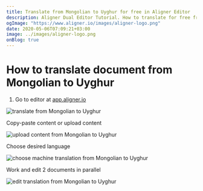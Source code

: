 ```yaml
---
title: Translate from Mongolian to Uyghur for free in Aligner Editor
description: Aligner Dual Editor Tutorial. How to translate for free from Mongolian to Uyghur. Aligner is multilingual document management platform. 
ogImage: "https://www.aligner.io/images/aligner-logo.png"
date: 2020-05-06T07:09:21+03:00
image: ../images/aligner-logo.png
onBlog: true
---
```


# How to translate document from Mongolian to Uyghur

1. Go to editor at [app.aligner.io](https://app.aligner.io "Aligner App web page")

![translate from Mongolian to Uyghur](../aligner-blank-editor.png "translate from Mongolian to Uyghur")

Copy-paste content or upload content

![upload content from Mongolian to Uyghur](../aligner-uploaded-document.png "upload content from Mongolian to Uyghur")

Choose desired language

![choose machine translation from Mongolian to Uyghur](../aligner-language-dropdown.png "choose machine translation from Mongolian to Uyghur")

Work and edit 2 documents in parallel

![edit translation from Mongolian to Uyghur](../aligner-double-sitded-editor.png "edit translation from Mongolian to Uyghur")

